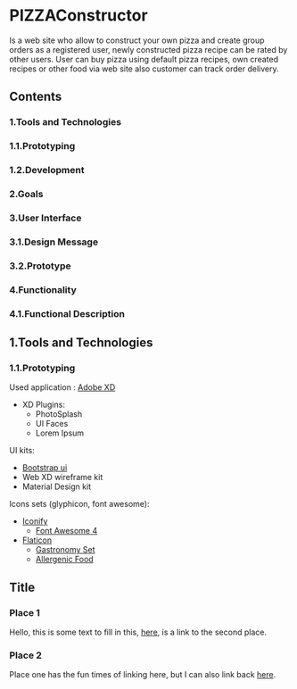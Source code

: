 # PIZZAConstructor

Is a web site who allow to construct your own pizza and create group orders as a registered user, newly constructed pizza recipe can be rated by other users. User can buy pizza using default pizza recipes, own created recipes or other food via web site also customer can track order delivery.

## Contents
### 1.Tools and Technologies
###   1.1.Prototyping
###   1.2.Development
### 2.Goals
### 3.User Interface
###   3.1.Design Message
###   3.2.Prototype
### 4.Functionality
###   4.1.Functional Description



## 1.Tools and Technologies
###   1.1.Prototyping
Used application : [Adobe XD](https://www.adobe.com/uk/products/xd.html)
* XD Plugins:
  * PhotoSplash
  * UI Faces
  * Lorem Ipsum

UI kits:
* [Bootstrap ui](https://xdresources.co/resources/bootstrap-4-ui)
* Web XD wireframe kit
* Material Design kit

Icons sets (glyphicon, font awesome):
* [Iconify](https://iconify.design/)
  * [Font Awesome 4](https://iconify.design/icon-sets/fa/)
* [Flaticon](https://www.flaticon.com/)
  * [Gastronomy Set](https://www.flaticon.com/packs/gastronomy-set)
  * [Allergenic Food](https://www.flaticon.com/packs/allergenic-food)
  
  
## Title

### Place 1

Hello, this is some text to fill in this, [here](#prototyping), is a link to the second place.

### Place 2

Place one has the fun times of linking here, but I can also link back [here](#place-1).


